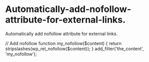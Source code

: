# Automatically-add-nofollow-attribute-for-external-links.
Automatically add nofollow attribute for external links.

// Add nofollow
function my_nofollow($content)
{
    return stripslashes(wp_rel_nofollow($content));
}
add_filter('the_content', 'my_nofollow');
